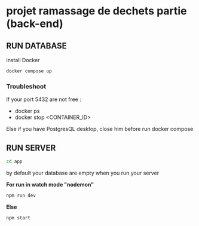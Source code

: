 # projet ramassage de dechets partie  (back-end)

## RUN DATABASE

install Docker

```zsh
docker compose up
```
### Troubleshoot

If your port 5432 are not free :
  - docker ps
  - docker stop <CONTAINER_ID>

Else if you have PostgresQL desktop, close him before run docker compose

## RUN SERVER

```sh
cd app
```

by default your database are empty when you run your server 

**For run in watch mode "nodemon"**

```zsh
npm run dev
```

**Else**

```zsh
npm start
```
